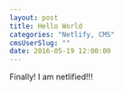 ```yaml
---
layout: post
title: Hello World
categories: "Netlify, CMS"
cmsUserSlug: ""
date: 2016-05-19 12:00:00
---
```


Finally! I am netlified!!!